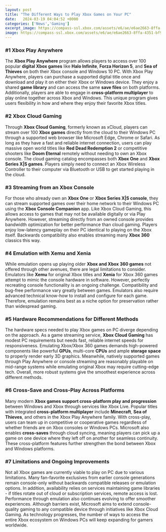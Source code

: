 ```yaml
---
layout: post
title: "The Different Ways to Play Xbox Games on Your PC"
date:   2024-03-19 04:04:52 +0000
categories: ['News','Gaming']
excerpt_image: https://compass-ssl.xbox.com/assets/e6/ae/e6ae2663-8ffa-4351-bf9d-83c2ad0a20a2.jpg?n=XSX_Hero_1084_Backward-Compatibility_1920x1250.jpg
image: https://compass-ssl.xbox.com/assets/e6/ae/e6ae2663-8ffa-4351-bf9d-83c2ad0a20a2.jpg?n=XSX_Hero_1084_Backward-Compatibility_1920x1250.jpg
---
```


### #1 Xbox Play Anywhere
The **Xbox Play Anywhere** program allows players to access over 100 popular **digital Xbox games** like **Halo Infinite**, **Forza Horizon 5**, and **Sea of Thieves** on both their Xbox console and Windows 10 PC. With Xbox Play Anywhere, players can purchase a supported digital title once and download and play it on either their Xbox or Windows device. They enjoy a shared **game library** and can access the same **save files** on both platforms. Additionally, players are able to engage in **cross-platform multiplayer** to play online together across Xbox and Windows. This unique program gives users flexibility in how and where they enjoy their favorite Xbox titles.
### #2 Xbox Cloud Gaming 
Through **Xbox Cloud Gaming**, formerly known as xCloud, players can stream over 100 **Xbox games** directly from the cloud to their Windows PC through a supported web browser like Microsoft Edge, Chrome or Safari. As long as they have a fast and reliable internet connection, users can play massive open world titles like **Red Dead Redemption 2** or competitive shooters like **Doom Eternal** remotely without needing to own an Xbox console. The cloud gaming catalog encompasses both **Xbox One** and **Xbox Series X|S games**. Players simply need to connect an Xbox Wireless Controller to their computer via Bluetooth or USB to get started playing in the cloud. 
### #3 Streaming from an Xbox Console
For those who already own an **Xbox One** or **Xbox Series X|S console**, they can stream supported games over their home network to their Windows PC using the **Xbox Console Companion** app. Like Xbox Cloud Gaming, this allows access to games that may not be available digitally or via Play Anywhere. However, streaming directly from an owned console provides bandwidth optimization for better performance than cloud gaming. Players enjoy low-latency gameplay on their PC identical to playing on the Xbox itself. Backwards compatibility also enables streaming many **Xbox 360** classics this way.
### #4 Emulation with Xemu and Xenia
While emulation opens up playing older **Xbox and Xbox 360 games** not offered through other avenues, there are legal limitations to consider. Emulators like **Xemu** for original Xbox titles and **Xenia** for Xbox 360 games attempt to mimic the console hardware in software. However, perfectly recreating console functionality is an ongoing challenge. Compatibility and bug-free performance vary greatly between games. Emulators also require advanced technical know-how to install and configure for each game. Therefore, emulation remains best as a niche option for preservation rather than widespread gaming.
### #5 Hardware Recommendations for Different Methods 
The hardware specs needed to play Xbox games on PC diverge depending on the approach. As a game streaming service, **Xbox Cloud Gaming** has modest PC requirements but needs fast, reliable internet speeds for responsiveness. Emulating Xbox/Xbox 360 games demands high-powered components like powerful **GPUs**, multi-core **CPUs** and ample **storage space** to properly render early 3D graphics. Meanwhile, natively supported games through Play Anywhere or console streaming are reasonably playable on mid-range systems while emulating original Xbox may require cutting-edge tech. Overall, more robust systems give the smoothest experience across different methods.
### #6 Cross-Save and Cross-Play Across Platforms
Many modern **Xbox games support cross-platform play and progression** between Windows and Xbox through services like Xbox Live. Popular titles with integrated **cross-platform multiplayer** include **Minecraft**, **Sea of Thieves**, and others in the Xbox Play Anywhere family. With cross-play, users can team up in competitive or cooperative games regardless of whether friends are on Xbox consoles or Windows PCs. Microsoft also enables **cross-saves** through cloud syncing, meaning players can pick up a game on one device where they left off on another for seamless continuity. These cross-platform features further strengthen the bond between Xbox and Windows platforms.
### #7 Limitations and Ongoing Improvements 
Not all Xbox games are currently viable to play on PC due to various limitations. Many fan-favorite exclusives from earlier console generations remain console-only without backwards compatible releases or emulation options. In addition, availability relies on services maintaining game libraries - if titles rotate out of cloud or subscription services, remote access is lost. Performance through emulation also continues evolving to offer smoother experiences. Although barriers exist, Microsoft aims to extend console-quality gaming to any compatible device through initiatives like Xbox Cloud Gaming. As technology progresses, the number of ways to access the entire Xbox ecosystem on Windows PCs will keep expanding for gamers worldwide.